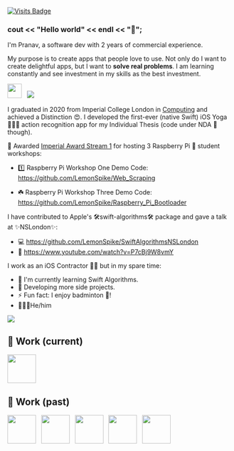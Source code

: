[![Visits Badge](https://badges.pufler.dev/visits/LemonSpike/LemonSpike?color=black&logo=github)](https://badges.pufler.dev)

### cout << "Hello world" << endl << "👋";

I'm Pranav, a software dev with 2 years of commercial experience.

My purpose is to create apps that people love to use. Not only do I want to create delightful apps, but I want to **solve real problems**. I am learning constantly and see investment in my skills as the best investment.

<a href="https://www.linkedin.com/in/pranavkasetti/"><img src="https://img.icons8.com/ios-filled/64/555555/linkedin.svg" width="32"/></a>
&nbsp;
<a href="https://www.codewithkasetti.com/"><img src="https://img.icons8.com/windows/32/000000/laptop-coding.png"/></a>
&nbsp;


I graduated in 2020 from Imperial College London in [Computing](http://www.imperial.ac.uk/computing/prospective-students/courses/pg/msc-computing/) and achieved a Distinction 😍. I developed the first-ever (native Swift) iOS Yoga 🧘🏾‍♂️ action recognition app for my Individual Thesis (code under NDA 📄 though). 

🥰 Awarded [Imperial Award Stream 1](https://www.imperialcollegeunion.org/your-development/imperial-award) for hosting 3 Raspberry Pi 🥧 student workshops:

- 1️⃣ Raspberry Pi Workshop One Demo Code: https://github.com/LemonSpike/Web_Scraping

- ☘️ Raspberry Pi Workshop Three Demo Code: https://github.com/LemonSpike/Raspberry_Pi_Bootloader

I have contributed to Apple's 🛠swift-algorithms🛠 package and gave a talk at ✨NSLondon✨:

- 💻 https://github.com/LemonSpike/SwiftAlgorithmsNSLondon
- 🎥 https://www.youtube.com/watch?v=P7cBj9W8vmY

I work as an iOS Contractor 👷🏾 but in my spare time:

- 🌱 I'm currently learning Swift Algorithms.
- 🥅 Developing more side projects.
- ⚡ Fun fact: I enjoy badminton 🏸!
- 🚶🏾‍♂️He/him

<img src="https://github-readme-streak-stats.herokuapp.com/?user=LemonSpike&theme=default&hide_border=true&fire=e25822&currStreakLabel=e25822&dates=aaa&background=fff" />

## 🌳 Work (current)
<a href="https://apps.apple.com/us/app/hear-me-now/id1079397776"><img src="https://is2-ssl.mzstatic.com/image/thumb/Purple124/v4/de/d8/95/ded895b4-3ca3-4b90-31fe-9e48c67aa260/AppIcon-1x_U007emarketing-0-10-0-0-85-220.png/128x0w.png" width="64" height="64"></a>

## 🌲 Work (past)

<a href="https://apps.apple.com/gb/app/met-office-weather-forecast/id1068146838"><img src="https://is3-ssl.mzstatic.com/image/thumb/Purple124/v4/75/53/e1/7553e18c-2244-bb1c-f80f-a8d2d3f428ba/AppIcon-0-0-1x_U007emarketing-0-0-0-6-0-0-sRGB-0-0-0-GLES2_U002c0-512MB-85-220-0-0.png/128x0w.png" width="64" height="64"></a>
&nbsp;
<a href="https://apps.apple.com/gb/app/tesco-pay-for-simple-checkout/id917685544"><img src="https://is2-ssl.mzstatic.com/image/thumb/Purple124/v4/6f/4b/ca/6f4bcaa0-3ea5-2ca4-73e8-f01d732d7c4a/AppIcon-0-0-1x_U007emarketing-0-0-0-7-0-0-sRGB-0-0-0-GLES2_U002c0-512MB-85-220-0-0.png/128x0w.png" width="64" height="64"></a>
&nbsp;
<a href="https://apps.apple.com/gb/app/racing-post-horse-racing/id339003373"><img src="https://is3-ssl.mzstatic.com/image/thumb/Purple124/v4/ea/ed/70/eaed7087-63f9-6a47-37f6-b7ab4fe1098f/AppIcon-1x_U007emarketing-0-5-0-0-85-220.png/128x0w.png" width="64" height="64"></a>
&nbsp;
<a href="https://apps.apple.com/us/app/reelshot-video-editor/id1449364632"><img src="https://is5-ssl.mzstatic.com/image/thumb/Purple114/v4/87/72/cf/8772cffa-3434-9f13-5a1d-92985894c00d/AppIcon-0-0-1x_U007emarketing-0-0-0-7-0-0-sRGB-0-0-0-GLES2_U002c0-512MB-85-220-0-0.png/128x0w.png" width="64" height="64"></a>
&nbsp;
<a href="https://apps.apple.com/gb/app/nutmeg-saving-investment/id1127250193"><img src="https://is3-ssl.mzstatic.com/image/thumb/Purple114/v4/cd/ec/f8/cdecf8d0-7a34-194a-7271-d499a042a5e5/AppIcon-0-1x_U007emarketing-0-7-0-85-220.png/128x0w.png" width="64" height="64"></a>
&nbsp;
